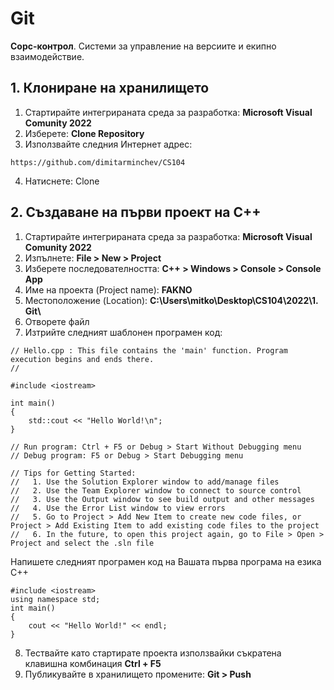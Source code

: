# Git
**Сорс-контрол**. Системи за управление на версиите и екипно взаимодействие.

## 1. Клониране на хранилището
1. Стартирайте интегрираната среда за разработка: **Microsoft Visual Comunity 2022**
2. Изберете: **Clone Repository**
3. Използвайте следния Интернет адрес:
```
https://github.com/dimitarminchev/CS104
```
4. Натиснете: Clone

## 2. Създаване на първи проект на C++
1. Стартирайте интегрираната среда за разработка: **Microsoft Visual Comunity 2022**
2. Изпълнете: **File > New > Project**
3. Изберете последователността: **C++ > Windows > Console > Console App**
4. Име на проекта (Project name): **FAKNO**
5. Мeстоположение (Location): **C:\\Users\\mitko\\Desktop\\CS104\\2022\\1. Git\\**
6. Отворете файл
7. Изтрийте следният шаблонен програмен код:
```
// Hello.cpp : This file contains the 'main' function. Program execution begins and ends there.
//

#include <iostream>

int main()
{
    std::cout << "Hello World!\n";
}

// Run program: Ctrl + F5 or Debug > Start Without Debugging menu
// Debug program: F5 or Debug > Start Debugging menu

// Tips for Getting Started: 
//   1. Use the Solution Explorer window to add/manage files
//   2. Use the Team Explorer window to connect to source control
//   3. Use the Output window to see build output and other messages
//   4. Use the Error List window to view errors
//   5. Go to Project > Add New Item to create new code files, or Project > Add Existing Item to add existing code files to the project
//   6. In the future, to open this project again, go to File > Open > Project and select the .sln file
```
Напишете следният програмен код на Вашата първа програма на езика C++
```
#include <iostream>
using namespace std;
int main()
{
    cout << "Hello World!" << endl;
}
```
8. Тествайте като стартирате проекта използвайки съкратена клавишна комбинация **Ctrl + F5**
9. Публикувайте в хранилището промените: **Git > Push**